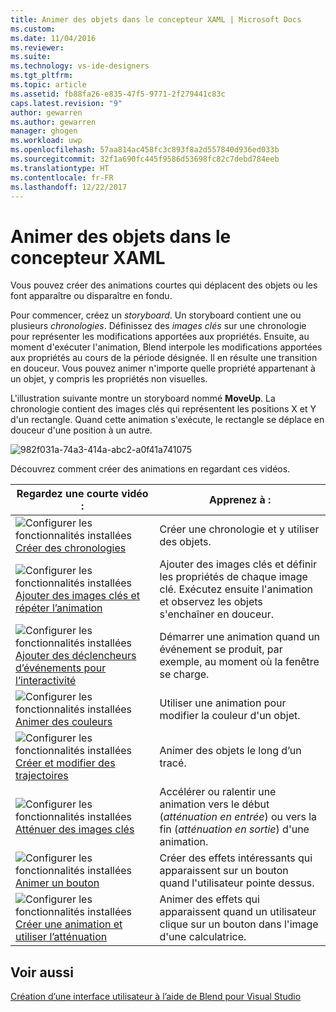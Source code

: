 ```yaml
---
title: Animer des objets dans le concepteur XAML | Microsoft Docs
ms.custom: 
ms.date: 11/04/2016
ms.reviewer: 
ms.suite: 
ms.technology: vs-ide-designers
ms.tgt_pltfrm: 
ms.topic: article
ms.assetid: fb88fa26-e835-47f5-9771-2f279441c83c
caps.latest.revision: "9"
author: gewarren
ms.author: gewarren
manager: ghogen
ms.workload: uwp
ms.openlocfilehash: 57aa814ac458fc3c893f8a2d557840d936ed033b
ms.sourcegitcommit: 32f1a690fc445f9586d53698fc82c7debd784eeb
ms.translationtype: HT
ms.contentlocale: fr-FR
ms.lasthandoff: 12/22/2017
---
```

# <a name="animate-objects-in-xaml-designer"></a>Animer des objets dans le concepteur XAML
Vous pouvez créer des animations courtes qui déplacent des objets ou les font apparaître ou disparaître en fondu.  
  
 Pour commencer, créez un *storyboard*. Un storyboard contient une ou plusieurs *chronologies*. Définissez des *images clés* sur une chronologie pour représenter les modifications apportées aux propriétés. Ensuite, au moment d'exécuter l'animation, Blend interpole les modifications apportées aux propriétés au cours de la période désignée. Il en résulte une transition en douceur. Vous pouvez animer n'importe quelle propriété appartenant à un objet, y compris les propriétés non visuelles.  
  
 L'illustration suivante montre un storyboard nommé **MoveUp**. La chronologie contient des images clés qui représentent les positions X et Y d'un rectangle. Quand cette animation s'exécute, le rectangle se déplace en douceur d'une position à un autre.  
  
 ![](../designers/media/982f031a-74a3-414a-abc2-a0f41a741075.png "982f031a-74a3-414a-abc2-a0f41a741075")  
  
 Découvrez comment créer des animations en regardant ces vidéos.  
  
|Regardez une courte vidéo :|Apprenez à :|  
|--------------------------|-------------------|  
|![Configurer les fonctionnalités installées](../designers/media/bldadminconsoleinitialconfigicon.PNG "BldAdminConsoleInitialConfigIcon") [Créer des chronologies](http://www.popscreen.com/v/6A4eF/Microsoft-Expression-Blend-Creating-Timelines)|Créer une chronologie et y utiliser des objets.|  
|![Configurer les fonctionnalités installées](../designers/media/bldadminconsoleinitialconfigicon.PNG "BldAdminConsoleInitialConfigIcon") [Ajouter des images clés et répéter l’animation](http://www.popscreen.com/v/6A4fi/Microsoft-Expression-Blend-Adding-Keyframes-and-Repeating-an-Animation)|Ajouter des images clés et définir les propriétés de chaque image clé. Exécutez ensuite l'animation et observez les objets s'enchaîner en douceur.|  
|![Configurer les fonctionnalités installées](../designers/media/bldadminconsoleinitialconfigicon.PNG "BldAdminConsoleInitialConfigIcon") [Ajouter des déclencheurs d’événements pour l’interactivité](http://www.popscreen.com/v/6A4e4/Microsoft-Expression-Blend-Adding-Event-Triggers-for-Interactivity)|Démarrer une animation quand un événement se produit, par exemple, au moment où la fenêtre se charge.|  
|![Configurer les fonctionnalités installées](../designers/media/bldadminconsoleinitialconfigicon.PNG "BldAdminConsoleInitialConfigIcon") [Animer des couleurs](http://www.popscreen.com/v/6A4gv/Microsoft-Expression-Blend-Animating-Colors)|Utiliser une animation pour modifier la couleur d'un objet.|  
|![Configurer les fonctionnalités installées](../designers/media/bldadminconsoleinitialconfigicon.PNG "BldAdminConsoleInitialConfigIcon") [Créer et modifier des trajectoires](http://www.popscreen.com/v/6A4fX/Microsoft-Expression-Blend-Creating-and-Modifying-Motion-Paths)|Animer des objets le long d’un tracé.|  
|![Configurer les fonctionnalités installées](../designers/media/bldadminconsoleinitialconfigicon.PNG "BldAdminConsoleInitialConfigIcon") [Atténuer des images clés](http://www.popscreen.com/v/6A4dM/Microsoft-Expression-Blend-Easing-Keyframes)|Accélérer ou ralentir une animation vers le début (*atténuation en entrée*) ou vers la fin (*atténuation en sortie*) d'une animation.|  
|![Configurer les fonctionnalités installées](../designers/media/bldadminconsoleinitialconfigicon.PNG "BldAdminConsoleInitialConfigIcon") [Animer un bouton](http://www.popscreen.com/v/6A4fK/Microsoft-Expression-Blend-Animating-a-Button)|Créer des effets intéressants qui apparaissent sur un bouton quand l'utilisateur pointe dessus.|  
|![Configurer les fonctionnalités installées](../designers/media/bldadminconsoleinitialconfigicon.PNG "BldAdminConsoleInitialConfigIcon") [Créer une animation et utiliser l’atténuation](https://www.youtube.com/watch?v=mAJXYrwxGYo)|Animer des effets qui apparaissent quand un utilisateur clique sur un bouton dans l'image d'une calculatrice.|  
  
## <a name="see-also"></a>Voir aussi  
 [Création d’une interface utilisateur à l’aide de Blend pour Visual Studio](../designers/creating-a-ui-by-using-blend-for-visual-studio.md)